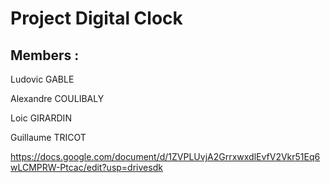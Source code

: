 # Project Digital Clock

## Members :

Ludovic GABLE

Alexandre COULIBALY

Loic GIRARDIN

Guillaume TRICOT




https://docs.google.com/document/d/1ZVPLUvjA2GrrxwxdlEvfV2Vkr51Eq6wLCMPRW-Ptcac/edit?usp=drivesdk
